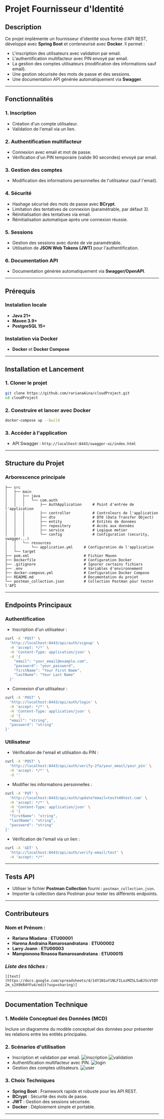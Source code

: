 # Projet Fournisseur d'Identité

## **Description**

Ce projet implémente un fournisseur d'identité sous forme d'API REST, développé avec **Spring Boot** et conteneurisé avec **Docker**. Il permet :

- L'inscription des utilisateurs avec validation par email.
- L'authentification multifacteur avec PIN envoyé par email.
- La gestion des comptes utilisateurs (modification des informations sauf email).
- Une gestion sécurisée des mots de passe et des sessions.
- Une documentation API générée automatiquement via **Swagger**.

---

## **Fonctionnalités**

### 1. Inscription

- Création d'un compte utilisateur.
- Validation de l'email via un lien.

### 2. Authentification multifacteur

- Connexion avec email et mot de passe.
- Vérification d'un PIN temporaire (valide 90 secondes) envoyé par email.

### 3. Gestion des comptes

- Modification des informations personnelles de l'utilisateur (sauf l'email).

### 4. Sécurité

- Hashage sécurisé des mots de passe avec **BCrypt**.
- Limitation des tentatives de connexion (paramétrable, par défaut 3).
- Réinitialisation des tentatives via email.
- Réinitialisation automatique après une connexion réussie.

### 5. Sessions

- Gestion des sessions avec durée de vie paramétrable.
- Utilisation de **JSON Web Tokens (JWT)** pour l'authentification.

### 6. Documentation API

- Documentation générée automatiquement via **Swagger/OpenAPI**.

---

## **Prérequis**

### **Instalation locale**

- **Java 21+**
- **Maven 3.9+**
- **PostgreSQL 15+**

### **Instalation via Docker**

- **Docker** et **Docker Compose**

---

## **Installation et Lancement**

### 1. Cloner le projet

```bash
git clone https://github.com/rarianaAina/cloudProject.git
cd cloudProject
```

### 2. Construire et lancer avec Docker

```bash
docker-compose up --build
```

### 3. Accéder à l'application

- API Swagger : `http://localhost:8443/swagger-ui/index.html`

---

## **Structure du Projet**

### **Arborescence principale**

```plaintext
├── src
│   ├── main
│   │   ├── java
│   │   │   └── com.auth
│   │   │       ├── AuthApplication     # Point d'entrée de l'application
│   │   │       ├── controller          # Controleurs de l'application
│   │   │       ├── dto                 # DTO (Data Transfer Object)
│   │   │       ├── entity              # Entités de données
│   │   │       ├── repository          # Accès aux données
│   │   │       ├── service             # Logique metier
│   │   │       └── config              # Configuration (security, swagger...)
│   │   └── resources
│   │       └── application.yml     # Configuration de l'application
│   └── target
├── pom.xml                         # Fichier Maven
├── Dockerfile                      # Configuration Docker
├── .gitignore                      # Ignorer certains fichiers
├── .env                            # Variables d'environnement
├── docker-compose.yml              # Configuration Docker Compose
├── README.md                       # Documentation du projet
└── postman_collection.json         # Collection Postman pour tester l'API
```

---

## **Endpoints Principaux**

### **Authentification**

- Inscription d'un utilisateur  :

```bash
curl -X 'POST' \
  'http://localhost:8443/api/auth/signup' \
  -H 'accept: */*' \
  -H 'Content-Type: application/json' \
  -d '{
    "email": "your_email@example.com",
    "password": "your_password",
    "firstName": "Your First Name",
    "lastName": "Your Last Name"
  }'
```

- Connexion d'un utilisateur :

```bash
curl -X 'POST' \
  'http://localhost:8443/api/auth/login' \
  -H 'accept: */*' \
  -H 'Content-Type: application/json' \
  -d '{
  "email": "string",
  "password": "string"
}'
```

### **Utilisateur**

- Vérification de l'email et utilisation du PIN :

```bash
curl -X 'POST' \
  'http://localhost:8443/api/auth/verify-2fa/your_email/your_pin' \
  -H 'accept: */*' \
  -d ''
```

- Modifier les informations personnelles :

```bash
curl -X 'PUT' \
  'http://localhost:8443/api/auth/update?email=test%40test.com' \
  -H 'accept: */*' \
  -H 'Content-Type: application/json' \
  -d '{
  "firstName": "string",
  "lastName": "string",
  "password": "string"
}'
```

- Vérification de l'email via un lien :

```bash
curl -X 'GET' \
  'http://localhost:8443/api/auth/verify-email/test' \
  -H 'accept: */*'
```

---

## **Tests API**

- Utiliser le fichier **Postman Collection** fourni : `postman_collection.json`.
- Importer la collection dans Postman pour tester les différents endpoints.

---

## **Contributeurs**

### **Nom et Prénom :**

- **Rariana Miadana** : **ETU00001**
- **Harena Andraina Ramarosandratana** : **ETU00002**
- **Larry Joann** : **ETU00003**
- **Mampionona Rinasoa Ramarosandratana** : **ETU00015**

### ***Liste des tâches :***

`[[text](https://docs.google.com/spreadsheets/d/14Y1N1uY1NLFILozMZSLSuBJScVtQY2m_s2X9kR4YFu4/edit?usp=sharing)]`

---

## **Documentation Technique**

### 1. Modèle Conceptuel des Données (MCD)

Inclure un diagramme du modèle conceptuel des données pour présenter les relations entre les entités principales.

### 2. Scénarios d'utilisation

- Inscription et validation par email.
![inscription](img/signup.png)
![validation](img/validation.png)
- Authentification multifacteur avec PIN.
![login](img/login.png)
- Gestion des comptes utilisateurs.
![user](img/user.png)

### 3. Choix Techniques

- **Spring Boot** : Framework rapide et robuste pour les API REST.
- **BCrypt** : Sécurité des mots de passe.
- **JWT** : Gestion des sessions sécurisée.
- **Docker** : Déploiement simple et portable.

---

